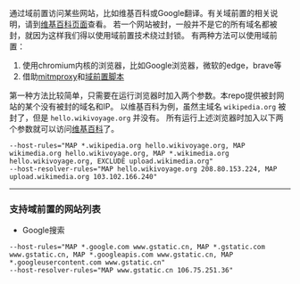 通过域前置访问某些网站，比如维基百科或Google翻译。有关域前置的相关说明，请到[维基百科页面][df]查看。
若一个网站被封，一般并不是它的所有域名都被封，就因为这样我们得以使用域前置技术绕过封锁。
有两种方法可以使用域前置：

1. 使用chromium内核的浏览器，比如Google浏览器，微软的edge，brave等
2. 借助[mitmproxy][mitm]和[域前置脚本][df-py]

第一种方法比较简单，只需要在运行浏览器时加入两个参数。本repo提供被封网站的某个没有被封的域名和IP。
以维基百科为例，虽然主域名 `wikipedia.org` 被封了，但是 `hello.wikivoyage.org` 并没有。
所有运行上述浏览器时加入以下两个参数就可以访问[维基百科][wiki]了。

```
--host-rules="MAP *.wikipedia.org hello.wikivoyage.org, MAP wikimedia.org hello.wikivoyage.org, MAP *.wikimedia.org hello.wikivoyage.org, EXCLUDE upload.wikimedia.org"
--host-resolver-rules="MAP hello.wikivoyage.org 208.80.153.224, MAP upload.wikimedia.org 103.102.166.240"
```

------
  
### 支持域前置的网站列表
- Google搜索
```
--host-rules="MAP *.google.com www.gstatic.cn, MAP *.gstatic.com www.gstatic.cn, MAP *.googleapis.com www.gstatic.cn, MAP *.googleusercontent.com www.gstatic.cn"
--host-resolver-rules="MAP www.gstatic.cn 106.75.251.36"
```



[df]: https://zh.wikipedia.org/wiki/%E5%9F%9F%E5%89%8D%E7%BD%AE
[mitm]: https://github.com/mitmproxy/mitmproxy
[df-py]: https://github.com/mitmproxy/mitmproxy/blob/main/examples/contrib/domain_fronting.py
[wiki]: https://zh.wikipedia.org/
